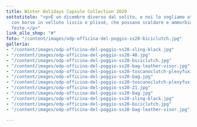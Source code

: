 ```yaml
---
title: Winter Holidays Capsule Collection 2020
sottotitolo: "<p>È un dicembre diverso dal solito, e noi lo vogliamo attraversare
  con borse in velluto liscio e plissé, che possano scaldare e ammorbidire queste
  feste.</p>"
link_allo_shop: "#"
foto: "/content/images/odp-officina-del-poggio-ss20-biciclutch.jpg"
galleria:
- "/content/images/odp-officina-del-poggio-ss20-sling-black.jpg"
- "/content/images/odp-officina-del-poggio-ss20-48.jpg"
- "/content/images/odp-officina-del-poggio-ss20-biciclutch.jpg"
- "/content/images/odp-officina-del-poggio-ss20-bag-leather-visor.jpg"
- "/content/images/odp-officina-del-poggio-ss20-toscanoclutch-plexyfuxia.jpg"
- "/content/images/odp-officina-del-poggio-ss20-bag.jpg"
- "/content/images/odp-officina-del-poggio-ss20-toscanoclutch-plexyfuxia.jpg"
- "/content/images/odp-officina-del-poggio-ss20-21.jpg"
- "/content/images/odp-officina-del-poggio-ss20-bag.jpg"
- "/content/images/odp-officina-del-poggio-ss20-sling-black.jpg"
- "/content/images/odp-officina-del-poggio-ss20-biciclutch.jpg"
- "/content/images/odp-officina-del-poggio-ss20-bag-leather-visor.jpg"

---
```

